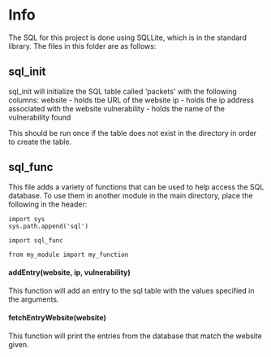# Info
The SQL for this project is done using SQLLite, which is in the standard library. The files in this folder are as follows:

## sql_init
sql_init will initialize the SQL table called 'packets' with the following columns:
    website - holds tbe URL of the website
    ip - holds the ip address associated with the website
    vulnerability - holds the name of the vulnerability found

This should be run once if the table does not exist in the directory in order to create the table.

## sql_func
This file adds a variety of functions that can be used to help access the SQL database. To use them in
another module in the main directory, place the following in the header:

```
import sys
sys.path.append('sql')

import sql_func

from my_module import my_function
```

#### addEntry(website, ip, vulnerability)
This function will add an entry to the sql table with the values specified in the arguments.

#### fetchEntryWebsite(website)
This function will print the entries from the database that match the website given.